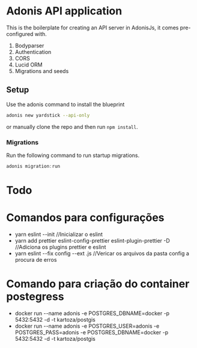 # Adonis API application

This is the boilerplate for creating an API server in AdonisJs, it comes pre-configured with.

1. Bodyparser
2. Authentication
3. CORS
4. Lucid ORM
5. Migrations and seeds

## Setup

Use the adonis command to install the blueprint

```bash
adonis new yardstick --api-only
```

or manually clone the repo and then run `npm install`.

### Migrations

Run the following command to run startup migrations.

```js
adonis migration:run
```

# Todo

# Comandos para configurações

- yarn eslint --init //Inicializar o eslint
- yarn add prettier eslint-config-prettier eslint-plugin-prettier -D //Adiciona os plugins prettier e eslint
- yarn eslint --fix config --ext .js //Vericar os arquivos da pasta config a procura de erros

# Comando para criação do container postegress
 - docker run --name adonis -e POSTGRES_DBNAME=docker  -p 5432:5432 -d -t kartoza/postgis
 - docker run --name adonis -e POSTGRES_USER=adonis -e POSTGRES_PASS=adonis -e POSTGRES_DBNAME=docker -p 5432:5432 -d -t kartoza/postgis
